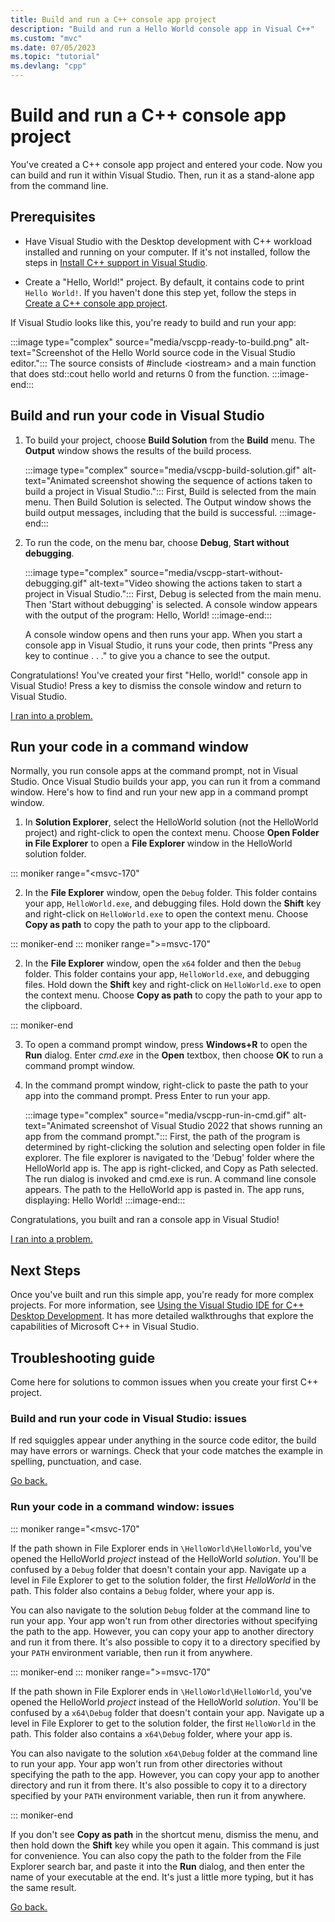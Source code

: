 ```yaml
---
title: Build and run a C++ console app project
description: "Build and run a Hello World console app in Visual C++"
ms.custom: "mvc"
ms.date: 07/05/2023
ms.topic: "tutorial"
ms.devlang: "cpp"
---
```

# Build and run a C++ console app project

You've created a C++ console app project and entered your code. Now you can build and run it within Visual Studio. Then, run it as a stand-alone app from the command line.

## Prerequisites

- Have Visual Studio with the Desktop development with C++ workload installed and running on your computer. If it's not installed, follow the steps in [Install C++ support in Visual Studio](vscpp-step-0-installation.md).

- Create a "Hello, World!" project. By default, it contains code to print `Hello World!`. If you haven't done this step yet, follow the steps in [Create a C++ console app project](vscpp-step-1-create.md).

If Visual Studio looks like this, you're ready to build and run your app:

   :::image type="complex" source="media/vscpp-ready-to-build.png" alt-text="Screenshot of the Hello World source code in the Visual Studio editor.":::
   The source consists of #include \<iostream\> and a main function that does std::cout hello world and returns 0 from the function.
   :::image-end:::

## Build and run your code in Visual Studio

1. To build your project, choose **Build Solution** from the **Build** menu. The **Output** window shows the results of the build process.

   :::image type="complex" source="media/vscpp-build-solution.gif" alt-text="Animated screenshot showing the sequence of actions taken to build a project in Visual Studio.":::
   First, Build is selected from the main menu. Then Build Solution is selected. The Output window shows the build output messages, including that the build is successful.
   :::image-end:::                                                                                                                                                                                                                                                            

1. To run the code, on the menu bar, choose **Debug**, **Start without debugging**.

   :::image type="complex" source="media/vscpp-start-without-debugging.gif" alt-text="Video showing the actions taken to start a project in Visual Studio.":::
   First, Debug is selected from the main menu. Then 'Start without debugging' is selected. A console window appears with the output of the program: Hello, World!
   :::image-end:::

   A console window opens and then runs your app. When you start a console app in Visual Studio, it runs your code, then prints "Press any key to continue . . ." to give you a chance to see the output.

Congratulations! You've created your first "Hello, world!" console app in Visual Studio! Press a key to dismiss the console window and return to Visual Studio.

[I ran into a problem.](#build-and-run-your-code-in-visual-studio-issues)

## Run your code in a command window

Normally, you run console apps at the command prompt, not in Visual Studio. Once Visual Studio builds your app, you can run it from a command window. Here's how to find and run your new app in a command prompt window.

1. In **Solution Explorer**, select the HelloWorld solution (not the HelloWorld project) and right-click to open the context menu. Choose **Open Folder in File Explorer** to open a **File Explorer** window in the HelloWorld solution folder.

::: moniker range="<msvc-170"

2. In the **File Explorer** window, open the `Debug` folder. This folder contains your app, `HelloWorld.exe`, and debugging files. Hold down the **Shift** key and right-click on `HelloWorld.exe` to open the context menu. Choose **Copy as path** to copy the path to your app to the clipboard.

::: moniker-end
::: moniker range=">=msvc-170"

2. In the **File Explorer** window, open the `x64` folder and then the `Debug` folder. This folder contains your app, `HelloWorld.exe`, and debugging files. Hold down the **Shift** key and right-click on `HelloWorld.exe` to open the context menu. Choose **Copy as path** to copy the path to your app to the clipboard.

::: moniker-end

3. To open a command prompt window, press **Windows+R** to open the **Run** dialog. Enter *cmd.exe* in the **Open** textbox, then choose **OK** to run a command prompt window.

4. In the command prompt window, right-click to paste the path to your app into the command prompt. Press Enter to run your app.

   :::image type="complex" source="media/vscpp-run-in-cmd.gif" alt-text="Animated screenshot of Visual Studio 2022 that shows running an app from the command prompt.":::
   First, the path of the program is determined by right-clicking the solution and selecting open folder in file explorer. The file explorer is navigated to the 'Debug' folder where the HelloWorld app is. The app is right-clicked, and Copy as Path selected. The run dialog is invoked and cmd.exe is run. A command line console appears. The path to the HelloWorld app is pasted in. The app runs, displaying: Hello World!
   :::image-end:::

Congratulations, you built and ran a console app in Visual Studio!

[I ran into a problem.](#run-your-code-in-a-command-window-issues)

## Next Steps

Once you've built and run this simple app, you're ready for more complex projects. For more information, see [Using the Visual Studio IDE for C++ Desktop Development](../ide/using-the-visual-studio-ide-for-cpp-desktop-development.md). It has more detailed walkthroughs that explore the capabilities of Microsoft C++ in Visual Studio.

## Troubleshooting guide

Come here for solutions to common issues when you create your first C++ project.

### Build and run your code in Visual Studio: issues

If red squiggles appear under anything in the source code editor, the build may have errors or warnings. Check that your code matches the example in spelling, punctuation, and case.

[Go back.](#build-and-run-your-code-in-visual-studio)

### Run your code in a command window: issues

::: moniker range="<msvc-170"

If the path shown in File Explorer ends in `\HelloWorld\HelloWorld`, you've opened the HelloWorld *project* instead of the HelloWorld *solution*. You'll be confused by a `Debug` folder that doesn't contain your app. Navigate up a level in File Explorer to get to the solution folder, the first *HelloWorld* in the path. This folder also contains a `Debug` folder, where your app is.

You can also navigate to the solution `Debug` folder at the command line to run your app. Your app won't run from other directories without specifying the path to the app. However, you can copy your app to another directory and run it from there. It's also possible to copy it to a directory specified by your `PATH` environment variable, then run it from anywhere.

::: moniker-end
::: moniker range=">=msvc-170"

If the path shown in File Explorer ends in `\HelloWorld\HelloWorld`, you've opened the HelloWorld *project* instead of the HelloWorld *solution*. You'll be confused by a `x64\Debug` folder that doesn't contain your app. Navigate up a level in File Explorer to get to the solution folder, the first `HelloWorld` in the path. This folder also contains a `x64\Debug` folder, where your app is.

You can also navigate to the solution `x64\Debug` folder at the command line to run your app. Your app won't run from other directories without specifying the path to the app. However, you can copy your app to another directory and run it from there. It's also possible to copy it to a directory specified by your `PATH` environment variable, then run it from anywhere.

::: moniker-end

If you don't see **Copy as path** in the shortcut menu, dismiss the menu, and then hold down the **Shift** key while you open it again. This command is just for convenience. You can also copy the path to the folder from the File Explorer search bar, and paste it into the **Run** dialog, and then enter the name of your executable at the end. It's just a little more typing, but it has the same result.

[Go back.](#run-your-code-in-a-command-window)
